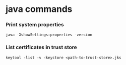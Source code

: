 # java commands

### Print system properties

```
java -XshowSettings:properties -version
```

### List certificates in trust store

```
keytool -list -v -keystore <path-to-trust-store>.jks
```

